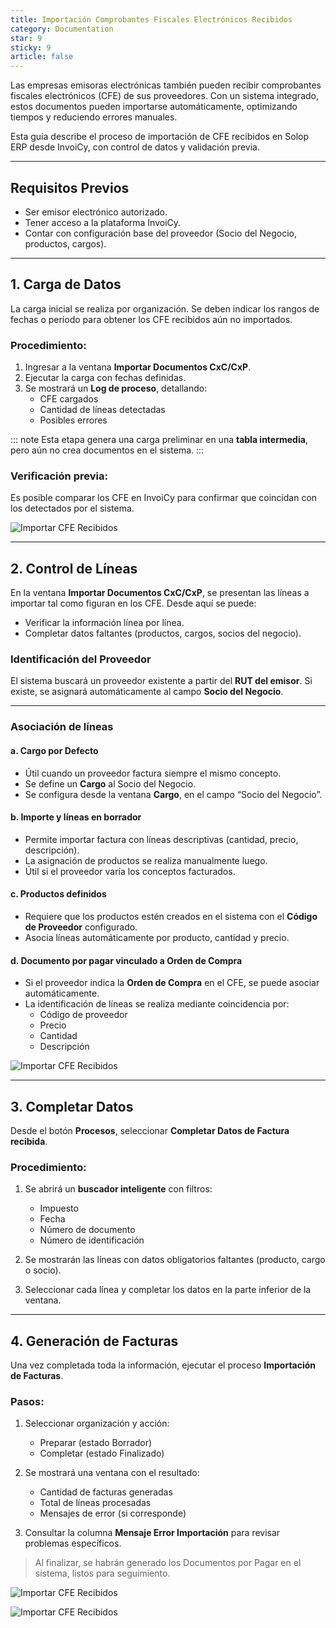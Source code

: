 ```yaml
---
title: Importación Comprobantes Fiscales Electrónicos Recibidos
category: Documentation
star: 9
sticky: 9
article: false
---
```


Las empresas emisoras electrónicas también pueden recibir comprobantes fiscales electrónicos (CFE) de sus proveedores. Con un sistema integrado, estos documentos pueden importarse automáticamente, optimizando tiempos y reduciendo errores manuales.

Esta guía describe el proceso de importación de CFE recibidos en Solop ERP desde InvoiCy, con control de datos y validación previa.

---

## Requisitos Previos

- Ser emisor electrónico autorizado.
- Tener acceso a la plataforma InvoiCy.
- Contar con configuración base del proveedor (Socio del Negocio, productos, cargos).

---

## 1. Carga de Datos

La carga inicial se realiza por organización. Se deben indicar los rangos de fechas o período para obtener los CFE recibidos aún no importados.

### Procedimiento:

1. Ingresar a la ventana **Importar Documentos CxC/CxP**.
2. Ejecutar la carga con fechas definidas.
3. Se mostrará un **Log de proceso**, detallando:
   - CFE cargados
   - Cantidad de líneas detectadas
   - Posibles errores

::: note
Esta etapa genera una carga preliminar en una **tabla intermedia**, pero aún no crea documentos en el sistema.
:::

### Verificación previa:

Es posible comparar los CFE en InvoiCy para confirmar que coincidan con los detectados por el sistema.

![Importar CFE Recibidos](/assets/img/docs/electronic-billing/elb-billing1.png)

---

## 2. Control de Líneas

En la ventana **Importar Documentos CxC/CxP**, se presentan las líneas a importar tal como figuran en los CFE. Desde aquí se puede:

- Verificar la información línea por línea.
- Completar datos faltantes (productos, cargos, socios del negocio).

### Identificación del Proveedor

El sistema buscará un proveedor existente a partir del **RUT del emisor**. Si existe, se asignará automáticamente al campo **Socio del Negocio**.

---

### Asociación de líneas

#### a. Cargo por Defecto

- Útil cuando un proveedor factura siempre el mismo concepto.
- Se define un **Cargo** al Socio del Negocio.
- Se configura desde la ventana **Cargo**, en el campo “Socio del Negocio”.

#### b. Importe y líneas en borrador

- Permite importar factura con líneas descriptivas (cantidad, precio, descripción).
- La asignación de productos se realiza manualmente luego.
- Útil si el proveedor varía los conceptos facturados.

#### c. Productos definidos

- Requiere que los productos estén creados en el sistema con el **Código de Proveedor** configurado.
- Asocia líneas automáticamente por producto, cantidad y precio.

#### d. Documento por pagar vinculado a Orden de Compra

- Si el proveedor indica la **Orden de Compra** en el CFE, se puede asociar automáticamente.
- La identificación de líneas se realiza mediante coincidencia por:
  - Código de proveedor
  - Precio
  - Cantidad
  - Descripción

![Importar CFE Recibidos](/assets/img/docs/electronic-billing/elb-billing2.png)

---

## 3. Completar Datos

Desde el botón **Procesos**, seleccionar **Completar Datos de Factura recibida**.

### Procedimiento:

1. Se abrirá un **buscador inteligente** con filtros:
   - Impuesto
   - Fecha
   - Número de documento
   - Número de identificación

2. Se mostrarán las líneas con datos obligatorios faltantes (producto, cargo o socio).

3. Seleccionar cada línea y completar los datos en la parte inferior de la ventana.

---

## 4. Generación de Facturas

Una vez completada toda la información, ejecutar el proceso **Importación de Facturas**.

### Pasos:

1. Seleccionar organización y acción:
   - Preparar (estado Borrador)
   - Completar (estado Finalizado)

2. Se mostrará una ventana con el resultado:
   - Cantidad de facturas generadas
   - Total de líneas procesadas
   - Mensajes de error (si corresponde)

3. Consultar la columna **Mensaje Error Importación** para revisar problemas específicos.

> Al finalizar, se habrán generado los Documentos por Pagar en el sistema, listos para seguimiento.

![Importar CFE Recibidos](/assets/img/docs/electronic-billing/elb-billing3.png)

![Importar CFE Recibidos](/assets/img/docs/electronic-billing/elb-billing4.png)

